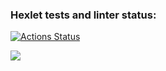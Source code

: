 ### Hexlet tests and linter status:
[![Actions Status](https://github.com/nightshiftmaster/frontend-project-lvl2/workflows/hexlet-check/badge.svg)](https://github.com/nightshiftmaster/frontend-project-lvl2/actions)

<a href="https://asciinema.org/a/fn6q5hpSNShldXhm7BT3vKpSS" target="_blank"><img src="https://asciinema.org/a/fn6q5hpSNShldXhm7BT3vKpSS.svg" /></a>